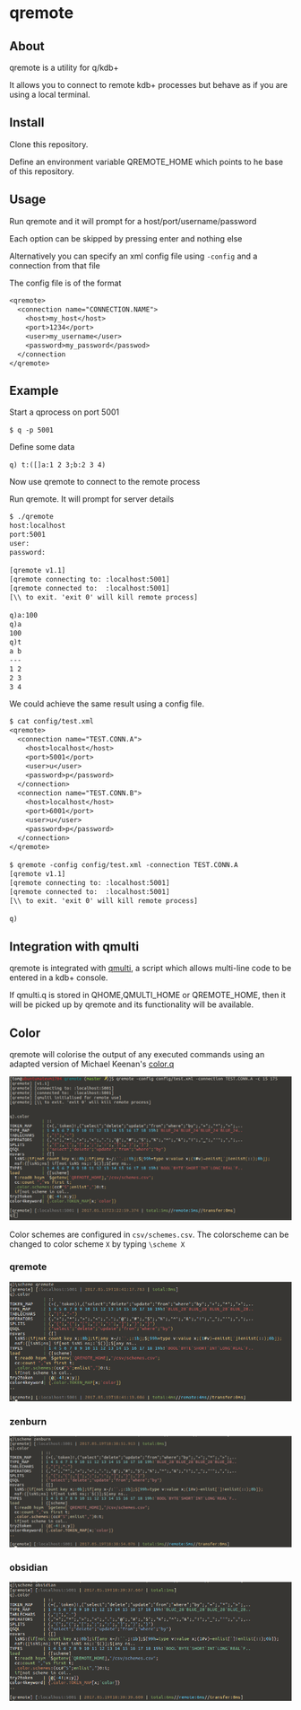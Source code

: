 # qremote
## About
qremote is a utility for q/kdb+

It allows you to connect to remote kdb+ processes but behave as if you are using a local terminal.

## Install
Clone this repository.

Define an environment variable QREMOTE_HOME which points to he base of this repository.

## Usage 
Run qremote and it will prompt for a host/port/username/password

Each option can be skipped by pressing enter and nothing else

Alternatively you can specify an xml config file using `-config` and a connection from that file

The config file is of the format

    <qremote>
      <connection name="CONNECTION.NAME">
        <host>my_host</host>
        <port>1234</port>
        <user>my_username</user>
        <password>my_password</passwod>
      </connection
    </qremote>

## Example
Start a qprocess on port 5001

`$ q -p 5001`

Define some data

`q) t:([]a:1 2 3;b:2 3 4)`

Now use qremote to connect to the remote process

Run qremote. It will prompt for server details
	
	$ ./qremote
	host:localhost
	port:5001
	user:
	password:
	
	[qremote v1.1]
	[qremote connecting to: :localhost:5001]
	[qremote connected to:  :localhost:5001]
	[\\ to exit. 'exit 0' will kill remote process]

	q)a:100	
	q)a
	100
	q)t
	a b
	---
	1 2
	2 3
	3 4

We could achieve the same result using a config file.

    $ cat config/test.xml
    <qremote> 
      <connection name="TEST.CONN.A">
        <host>localhost</host>
        <port>5001</port>
        <user>u</user>
        <password>p</password>
      </connection>
      <connection name="TEST.CONN.B">
        <host>localhost</host>
        <port>6001</port>
        <user>u</user>
        <password>p</password>
      </connection>  
    </qremote>

    $ qremote -config config/test.xml -connection TEST.CONN.A
    [qremote v1.1]
    [qremote connecting to: :localhost:5001]
    [qremote connected to:  :localhost:5001]
    [\\ to exit. 'exit 0' will kill remote process]

    q)

## Integration with qmulti
qremote is integrated with [qmulti](https://github.com/t-martin/qmulti), a script which allows multi-line code to be entered in a kdb+ console. 

If qmulti.q is stored in QHOME,QMULTI_HOME or QREMOTE_HOME, then it will be picked up by qremote and its functionality will be available.

## Color
qremote will colorise the output of any executed commands using an adapted version of Michael Keenan's [color.q](https://github.com/mkeenan-kdb/color)

![alt text](img/qremote-color.PNG?raw=true)

Color schemes are configured in `csv/schemes.csv`. The colorscheme can be changed to color scheme `X` by typing `\scheme X`

### qremote

![alt text](img/qremote-scheme.PNG?raw=true)

### zenburn

![alt text](img/zenburn-scheme.PNG?raw=true)

### obsidian

![alt text](img/obsidian-scheme.PNG?raw=true)

